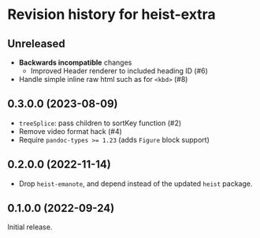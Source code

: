 # Revision history for heist-extra

## Unreleased

- **Backwards incompatible** changes
  - Improved Header renderer to included heading ID (#6)
- Handle simple inline raw html such as for `<kbd>` (#8)

## 0.3.0.0 (2023-08-09)

- `treeSplice`: pass children to sortKey function (#2)
- Remove video format hack (#4)
- Require `pandoc-types >= 1.23` (adds `Figure` block support)

## 0.2.0.0 (2022-11-14)

- Drop `heist-emanote`, and depend instead of the updated `heist` package.

## 0.1.0.0 (2022-09-24)

Initial release.
